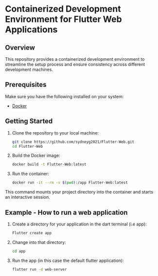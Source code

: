# Containerized Development Environment for Flutter Web Applications
## Overview

This repository provides a containerized development environment to streamline the setup process and ensure consistency across different development machines.

## Prerequisites

Make sure you have the following installed on your system:
- [Docker](https://www.docker.com/get-started)

## Getting Started

1. Clone the repository to your local machine:
   ```bash
   git clone https://github.com/sydneyg2021/Flutter-Web.git
   cd Flutter-Web
2. Build the Docker image:
    ```bash
    docker build -t Flutter-Web:latest
3. Run the container:
    ```bash
    docker run -it --rm -v $(pwd):/app Flutter-Web:latest

This command mounts your project directory into the container and starts an interactive session.

## Example - How to run a web application
1. Create a directory for your application in the dart terminal (i.e app):
   ```bash
   Flutter create app
2. Change into that directory:
    ```bash
    cd app
3. Run the app (in this case the default flutter application):
    ```bash
    flutter run -d web-server
